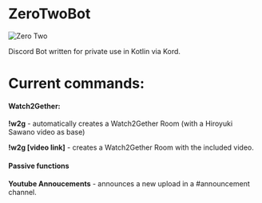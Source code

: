 # ZeroTwoBot 

![Zero Two](https://i.redd.it/t6m5tgfvkw351.jpg)


Discord Bot written for private use in Kotlin via Kord.

# Current commands:

#### **Watch2Gether:**

**!w2g** - automatically creates a Watch2Gether Room (with a Hiroyuki Sawano video as base)

**!w2g [video link]** - creates a Watch2Gether Room with the included video. 

#### Passive functions 

**Youtube Annoucements** - announces a new upload in a #announcement channel. 
